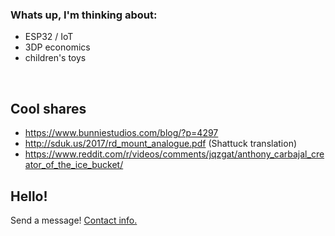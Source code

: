 ### Whats up, I'm thinking about:

- ESP32 / IoT
- 3DP economics
- children's toys

<br/>


## Cool shares

- https://www.bunniestudios.com/blog/?p=4297
- http://sduk.us/2017/rd_mount_analogue.pdf (Shattuck translation)
- https://www.reddit.com/r/videos/comments/jqzgat/anthony_carbajal_creator_of_the_ice_bucket/


## Hello!

Send a message! [Contact info.](https://brianjychan.com)
